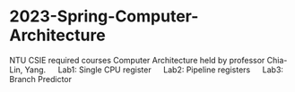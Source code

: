# 2023-Spring-Computer-Architecture
NTU CSIE required courses Computer Architecture held by professor Chia-Lin, Yang.
&emsp; Lab1: Single CPU register
&emsp; Lab2: Pipeline registers
&emsp; Lab3: Branch Predictor

